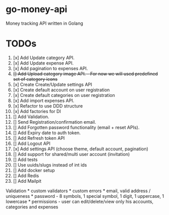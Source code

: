 # go-money-api
Money tracking API written in Golang

# TODOs
1. [x] Add Update category API.
1. [x] Add Update expense API.
1. [x] Add pagination to expenses API.
1. <del>[] Add Upload category image API.<del> - For now we will used predefined set of category icons
1. [x] Create Create/Update settings API
1. [x] Create default account on user registration
1. [x] Create default categories on user registration
1. [x] Add import expenses API.
1. [x] Refactor to use DDD structure
1. [x] Add factories for DI
1. [] Add Validation.
1. [] Send Registration/confirmation email.
1. [] Add Forgotten password functionality (email + reset APIs).
1. [] Add Expiry date to auth token.
1. [] Add Refresh token API
1. [] Add Logout API
1. [x] Add settings API (choose theme, default account, pagination)
1. [] Add support for shared/multi user account (invitation)
1. [] Add tests
1. [] Use uuids/slugs instead of int ids
1. [] Add docker setup
1. [] Add Redis
1. [] Add Mailpit

Validation
    * custom validators
    * custom errors
    * email, valid address / uniqueness
    * password  - 8 symbols, 1 special symbol, 1 digit, 1 uppercase, 1 lowercase
    * permissions - user can edit/delete/view only his accounts, categories and expenses

